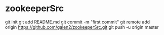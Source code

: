 # zookeeperSrc
git init 
git add README.md
git commit -m "first commit"
git remote add origin https://github.com/galen2/zookeeperSrc.git
git push -u origin master
